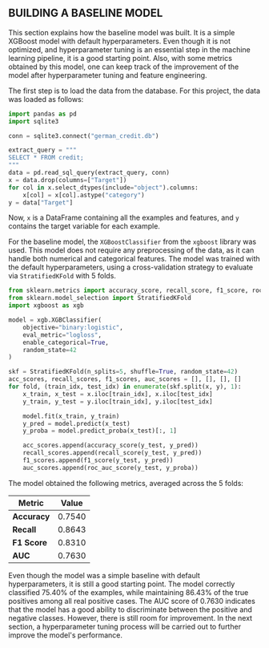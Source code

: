 ## BUILDING A BASELINE MODEL 

This section explains how the baseline model was built. It is a simple XGBoost model
with default hyperparameters. Even though it is not optimized, and hyperparameter 
tuning is an essential step in the machine learning pipeline, it is a good starting 
point. Also, with some metrics obtained by this model, one can keep track of the 
improvement of the model after hyperparameter tuning and feature engineering. 

The first step is to load the data from the database. For this project, the data 
was loaded as follows: 

```python
import pandas as pd 
import sqlite3 

conn = sqlite3.connect("german_credit.db")

extract_query = """
SELECT * FROM credit;
"""
data = pd.read_sql_query(extract_query, conn)
x = data.drop(columns=["Target"])
for col in x.select_dtypes(include="object").columns:
    x[col] = x[col].astype("category")
y = data["Target"]
```

Now, `x` is a DataFrame containing all the examples and features, and `y` contains 
the target variable for each example. 

For the baseline model, the `XGBoostClassifier` from the `xgboost` library was used. 
This model does not require any preprocessing of the data, as it can handle both 
numerical and categorical features. The model was trained with the default hyperparameters, 
using a cross-validation strategy to evaluate via `StratifiedKFold` with 5 folds.

```python 
from sklearn.metrics import accuracy_score, recall_score, f1_score, roc_auc_score
from sklearn.model_selection import StratifiedKFold
import xgboost as xgb

model = xgb.XGBClassifier(
    objective="binary:logistic",
    eval_metric="logloss",
    enable_categorical=True,
    random_state=42
)

skf = StratifiedKFold(n_splits=5, shuffle=True, random_state=42)
acc_scores, recall_scores, f1_scores, auc_scores = [], [], [], []
for fold, (train_idx, test_idx) in enumerate(skf.split(x, y), 1):
    x_train, x_test = x.iloc[train_idx], x.iloc[test_idx]
    y_train, y_test = y.iloc[train_idx], y.iloc[test_idx]

    model.fit(x_train, y_train)
    y_pred = model.predict(x_test)
    y_proba = model.predict_proba(x_test)[:, 1]

    acc_scores.append(accuracy_score(y_test, y_pred))
    recall_scores.append(recall_score(y_test, y_pred))
    f1_scores.append(f1_score(y_test, y_pred))
    auc_scores.append(roc_auc_score(y_test, y_proba))
```

The model obtained the following metrics, averaged across the 5 folds: 

| Metric       | Value  |
|--------------|--------|
| **Accuracy** | 0.7540 |
| **Recall**   | 0.8643 |
| **F1 Score** | 0.8310 |
| **AUC**      | 0.7630 |

Even though the model was a simple baseline with default hyperparameters, it is still
a good starting point. The model correctly classified 75.40% of the examples, while 
maintaining 86.43% of the true positives among all real positive cases. The AUC 
score of 0.7630 indicates that the model has a good ability to discriminate between 
the positive and negative classes. However, there is still room for improvement. 
In the next section, a hyperparameter tuning process will be carried out to further
improve the model's performance. 














